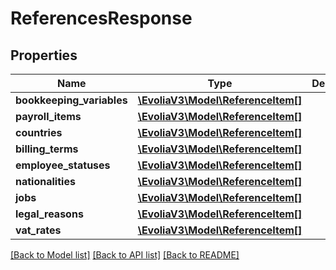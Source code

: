 # ReferencesResponse

## Properties
Name | Type | Description | Notes
------------ | ------------- | ------------- | -------------
**bookkeeping_variables** | [**\EvoliaV3\Model\ReferenceItem[]**](ReferenceItem.md) |  | [optional] 
**payroll_items** | [**\EvoliaV3\Model\ReferenceItem[]**](ReferenceItem.md) |  | [optional] 
**countries** | [**\EvoliaV3\Model\ReferenceItem[]**](ReferenceItem.md) |  | [optional] 
**billing_terms** | [**\EvoliaV3\Model\ReferenceItem[]**](ReferenceItem.md) |  | [optional] 
**employee_statuses** | [**\EvoliaV3\Model\ReferenceItem[]**](ReferenceItem.md) |  | [optional] 
**nationalities** | [**\EvoliaV3\Model\ReferenceItem[]**](ReferenceItem.md) |  | [optional] 
**jobs** | [**\EvoliaV3\Model\ReferenceItem[]**](ReferenceItem.md) |  | [optional] 
**legal_reasons** | [**\EvoliaV3\Model\ReferenceItem[]**](ReferenceItem.md) |  | [optional] 
**vat_rates** | [**\EvoliaV3\Model\ReferenceItem[]**](ReferenceItem.md) |  | [optional] 

[[Back to Model list]](../../README.md#documentation-for-models) [[Back to API list]](../../README.md#documentation-for-api-endpoints) [[Back to README]](../../README.md)

